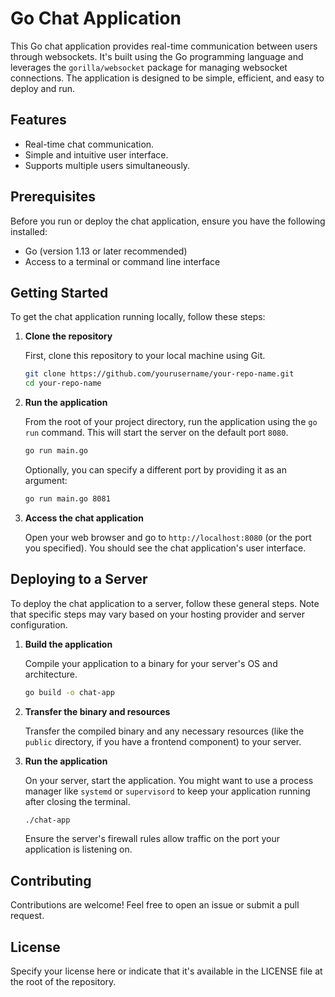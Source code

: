 # Go Chat Application

This Go chat application provides real-time communication between users through websockets. It's built using the Go programming language and leverages the `gorilla/websocket` package for managing websocket connections. The application is designed to be simple, efficient, and easy to deploy and run.

## Features

- Real-time chat communication.
- Simple and intuitive user interface.
- Supports multiple users simultaneously.

## Prerequisites

Before you run or deploy the chat application, ensure you have the following installed:
- Go (version 1.13 or later recommended)
- Access to a terminal or command line interface

## Getting Started

To get the chat application running locally, follow these steps:

1. **Clone the repository**

   First, clone this repository to your local machine using Git.

   ```bash
   git clone https://github.com/yourusername/your-repo-name.git
   cd your-repo-name
   ```

2. **Run the application**

   From the root of your project directory, run the application using the `go run` command. This will start the server on the default port `8080`.

   ```bash
   go run main.go
   ```

   Optionally, you can specify a different port by providing it as an argument:

   ```bash
   go run main.go 8081
   ```

3. **Access the chat application**

   Open your web browser and go to `http://localhost:8080` (or the port you specified). You should see the chat application's user interface.

## Deploying to a Server

To deploy the chat application to a server, follow these general steps. Note that specific steps may vary based on your hosting provider and server configuration.

1. **Build the application**

   Compile your application to a binary for your server's OS and architecture.

   ```bash
   go build -o chat-app
   ```

2. **Transfer the binary and resources**

   Transfer the compiled binary and any necessary resources (like the `public` directory, if you have a frontend component) to your server.

3. **Run the application**

   On your server, start the application. You might want to use a process manager like `systemd` or `supervisord` to keep your application running after closing the terminal.

   ```bash
   ./chat-app
   ```

   Ensure the server's firewall rules allow traffic on the port your application is listening on.

## Contributing

Contributions are welcome! Feel free to open an issue or submit a pull request.

## License

Specify your license here or indicate that it's available in the LICENSE file at the root of the repository.
